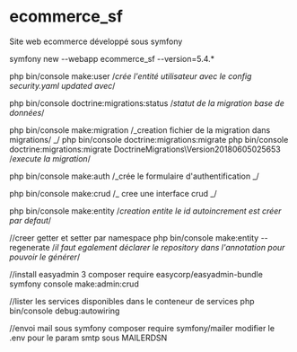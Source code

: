 # ecommerce_sf

Site web ecommerce développé sous symfony

symfony new --webapp ecommerce_sf --version=5.4.\*

php bin/console make:user
/_crée l'entité utilisateur avec le config security.yaml updated avec_/

php bin/console doctrine:migrations:status
/_statut de la migration base de données_/

php bin/console make:migration
/_creation fichier de la migration dans migrations/ _/
php bin/console doctrine:migrations:migrate
php bin/console doctrine:migrations:migrate DoctrineMigrations\Version20180605025653
/_execute la migration_/

php bin/console make:auth
/_crée le formulaire d'authentification _/

php bin/console make:crud
/_ cree une interface crud _/

php bin/console make:entity
/_creation entite
le id autoincrement est créer par defaut_/

//creer getter et setter par namespace
php bin/console make:entity --regenerate
/_il faut egalement déclarer le repository dans l'annotation pour pouvoir le générer_/

//install easyadmin 3
composer require easycorp/easyadmin-bundle
symfony console make:admin:crud

//lister les services disponibles dans le conteneur de services
php bin/console debug:autowiring

//envoi mail sous symfony
composer require symfony/mailer
modifier le .env pour le param smtp sous MAILERDSN
